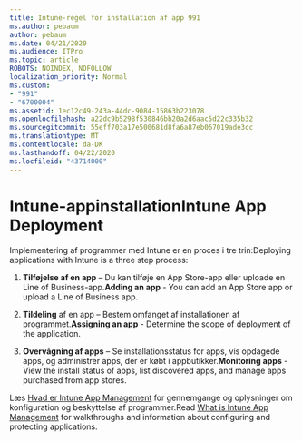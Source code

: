 ```yaml
---
title: Intune-regel for installation af app 991
ms.author: pebaum
author: pebaum
ms.date: 04/21/2020
ms.audience: ITPro
ms.topic: article
ROBOTS: NOINDEX, NOFOLLOW
localization_priority: Normal
ms.custom:
- "991"
- "6700004"
ms.assetid: 1ec12c49-243a-44dc-9084-15863b223078
ms.openlocfilehash: a22dc9b5298f530846bb20a2d6aac5d22c335b32
ms.sourcegitcommit: 55eff703a17e500681d8fa6a87eb067019ade3cc
ms.translationtype: MT
ms.contentlocale: da-DK
ms.lasthandoff: 04/22/2020
ms.locfileid: "43714000"
---
```

# <a name="intune-app-deployment"></a><span data-ttu-id="fc908-102">Intune-appinstallation</span><span class="sxs-lookup"><span data-stu-id="fc908-102">Intune App Deployment</span></span>

<span data-ttu-id="fc908-103">Implementering af programmer med Intune er en proces i tre trin:</span><span class="sxs-lookup"><span data-stu-id="fc908-103">Deploying applications with Intune is a three step process:</span></span>
  
1. <span data-ttu-id="fc908-104">**Tilføjelse af en app** – Du kan tilføje en App Store-app eller uploade en Line of Business-app.</span><span class="sxs-lookup"><span data-stu-id="fc908-104">**Adding an app** - You can add an App Store app or upload a Line of Business app.</span></span>

2. <span data-ttu-id="fc908-105">**Tildeling** af en app – Bestem omfanget af installationen af programmet.</span><span class="sxs-lookup"><span data-stu-id="fc908-105">**Assigning an app** - Determine the scope of deployment of the application.</span></span>

3. <span data-ttu-id="fc908-106">**Overvågning af apps** – Se installationsstatus for apps, vis opdagede apps, og administrer apps, der er købt i appbutikker.</span><span class="sxs-lookup"><span data-stu-id="fc908-106">**Monitoring apps** - View the install status of apps, list discovered apps, and manage apps purchased from app stores.</span></span>

<span data-ttu-id="fc908-107">Læs [Hvad er Intune App Management](https://docs.microsoft.com/intune/app-management) for gennemgange og oplysninger om konfiguration og beskyttelse af programmer.</span><span class="sxs-lookup"><span data-stu-id="fc908-107">Read [What is Intune App Management](https://docs.microsoft.com/intune/app-management) for walkthroughs and information about configuring and protecting applications.</span></span>
  